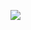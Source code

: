 ![](https://64.media.tumblr.com/b07b332bc9c44b7b64e5543da0fb57f9/ed28540dc4aa1836-3c/s1280x1920/a3ac008c0a0ab4dd3af05925ee65b9ca9fa9923b.pnj)
